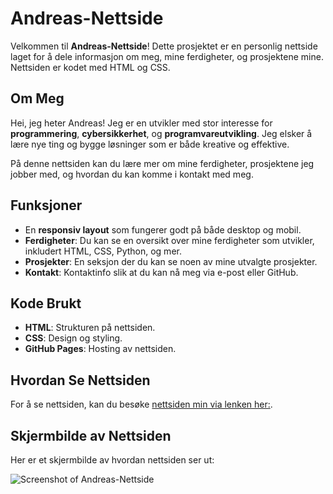# Andreas-Nettside

Velkommen til **Andreas-Nettside**! Dette prosjektet er en personlig nettside laget for å dele informasjon om meg, mine ferdigheter, og prosjektene mine. Nettsiden er kodet med HTML og CSS.

## Om Meg

Hei, jeg heter Andreas! Jeg er en utvikler med stor interesse for **programmering**, **cybersikkerhet**, og **programvareutvikling**. Jeg elsker å lære nye ting og bygge løsninger som er både kreative og effektive.

På denne nettsiden kan du lære mer om mine ferdigheter, prosjektene jeg jobber med, og hvordan du kan komme i kontakt med meg.

## Funksjoner

- En **responsiv layout** som fungerer godt på både desktop og mobil.
- **Ferdigheter**: Du kan se en oversikt over mine ferdigheter som utvikler, inkludert HTML, CSS, Python, og mer.
- **Prosjekter**: En seksjon der du kan se noen av mine utvalgte prosjekter.
- **Kontakt**: Kontaktinfo slik at du kan nå meg via e-post eller GitHub.

## Kode Brukt

- **HTML**: Strukturen på nettsiden.
- **CSS**: Design og styling.
- **GitHub Pages**: Hosting av nettsiden.

## Hvordan Se Nettsiden

For å se nettsiden, kan du besøke [nettsiden min via lenken her:](https://cybernilsen.github.io/Andreas-Nettside/).

## Skjermbilde av Nettsiden

Her er et skjermbilde av hvordan nettsiden ser ut:

![Screenshot of Andreas-Nettside](https://cybernilsen.github.io/Andreas-Nettside/Images/Skjermbilde.png)
